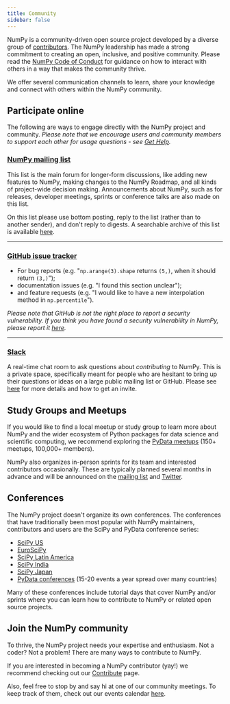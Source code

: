 ```yaml
---
title: Community
sidebar: false
---
```


NumPy is a community-driven open source project developed by a diverse group of [contributors](/teams/). The NumPy leadership has made a strong commitment to creating an open, inclusive, and positive community. Please read the [NumPy Code of Conduct](/code-of-conduct) for guidance on how to interact with others in a way that makes the community thrive.

We offer several communication channels to learn, share your knowledge and connect with others within the NumPy community.


## Participate online

The following are ways to engage directly with the NumPy project and community. _Please note that we encourage users and community members to support each other for usage questions - see [Get Help](/gethelp)._


### [NumPy mailing list](https://mail.python.org/mailman/listinfo/numpy-discussion)

This list is the main forum for longer-form discussions, like adding new features to NumPy, making changes to the NumPy Roadmap, and all kinds of project-wide decision making. Announcements about NumPy, such as for releases, developer meetings, sprints or conference talks are also made on this list.

On this list please use bottom posting, reply to the list (rather than to another sender), and don't reply to digests. A searchable archive of this list is available [here](https://mail.python.org/archives/list/numpy-discussion@python.org/).

***

### [GitHub issue tracker](https://github.com/numpy/numpy/issues)

- For bug reports (e.g. "`np.arange(3).shape` returns `(5,)`, when it should return `(3,)`");
- documentation issues (e.g. "I found this section unclear");
- and feature requests (e.g. "I would like to have a new interpolation method in `np.percentile`").

_Please note that GitHub is not the right place to report a security vulnerability. If you think you have found a security vulnerability in NumPy, please report it [here](https://tidelift.com/docs/security)._

***

### [Slack](https://numpy-team.slack.com)

A real-time chat room to ask questions about _contributing_ to NumPy. This is a private space, specifically meant for people who are hesitant to bring up their questions or ideas on a large public mailing list or GitHub. Please see [here](https://numpy.org/devdocs/dev/index.html#contributing-to-numpy) for more details and how to get an invite.


## Study Groups and Meetups

If you would like to find a local meetup or study group to learn more about NumPy and the wider ecosystem of Python packages for data science and scientific computing, we recommend exploring the [PyData meetups](https://www.meetup.com/pro/pydata/) (150+ meetups, 100,000+ members).

NumPy also organizes in-person sprints for its team and interested contributors occasionally. These are typically planned several months in advance and will be announced on the [mailing list](https://mail.python.org/mailman/listinfo/numpy-discussion) and [Twitter](https://twitter.com/numpy_team).


## Conferences

The NumPy project doesn't organize its own conferences. The conferences that have traditionally been most popular with NumPy maintainers, contributors and users are the SciPy and PyData conference series:

- [SciPy US](https://conference.scipy.org)
- [EuroSciPy](https://www.euroscipy.org)
- [SciPy Latin America](https://www.scipyla.org)
- [SciPy India](https://scipy.in)
- [SciPy Japan](https://conference.scipy.org)
- [PyData conferences](https://pydata.org/event-schedule/) (15-20 events a year spread over many countries)

Many of these conferences include tutorial days that cover NumPy and/or sprints where you can learn how to contribute to NumPy or related open source projects.


## Join the NumPy community

To thrive, the NumPy project needs your expertise and enthusiasm. Not a coder? Not a problem! There are many ways to contribute to NumPy.

If you are interested in becoming a NumPy contributor (yay!) we recommend checking out our [Contribute](/contribute) page.

Also, feel free to stop by and say hi at one of our community meetings. To keep track of them, check out our events calendar [here](https://scientific-python.org/calendars/).
